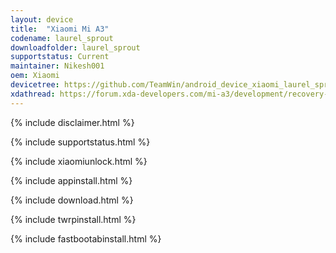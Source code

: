 ```yaml
---
layout: device
title:  "Xiaomi Mi A3"
codename: laurel_sprout
downloadfolder: laurel_sprout
supportstatus: Current
maintainer: Nikesh001
oem: Xiaomi
devicetree: https://github.com/TeamWin/android_device_xiaomi_laurel_sprout
xdathread: https://forum.xda-developers.com/mi-a3/development/recovery-unoffical-twrp-xiaomi-mi-a3-t3987759
---
```


{% include disclaimer.html %}

{% include supportstatus.html %}

{% include xiaomiunlock.html %}

{% include appinstall.html %}

{% include download.html %}

{% include twrpinstall.html %}

{% include fastbootabinstall.html %}

